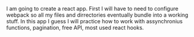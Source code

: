 I am going to create a react app. First I will have to need to configure webpack so all my files and dirrectories eventually bundle into a working stuff.
In this app I guess I will practice how to work with assynchronius functions, pagination, free API, most used react hooks.